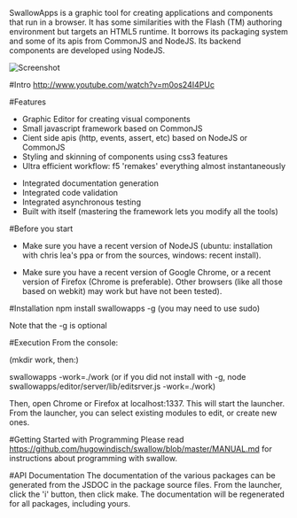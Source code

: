 SwallowApps is a graphic tool for creating applications and components that run in a browser. It has some similarities with the Flash (TM) authoring environment but targets an HTML5 runtime. It borrows its packaging system and some of its apis from CommonJS and NodeJS. Its backend components are developed using NodeJS.

![Screenshot](swallow/blob/master/screenshot.png?raw=true)

#Intro
http://www.youtube.com/watch?v=m0os24I4PUc

#Features
+ Graphic Editor for creating visual components
+ Small javascript framework based on CommonJS
+ Cient side apis (http, events, assert, etc) based on NodeJS or CommonJS
+ Styling and skinning of components using css3 features
+ Ultra efficient workflow: f5 'remakes' everything almost instantaneously
* Integrated documentation generation
* Integrated code validation
* Integrated asynchronous testing
* Built with itself (mastering the framework lets you modify all the tools)

#Before you start
+ Make sure you have a recent version of NodeJS (ubuntu: installation with
chris lea's ppa or from the sources, windows: recent install).

+ Make sure you have a recent version of Google Chrome, or a recent version
of Firefox (Chrome is preferable). Other browsers (like all those based
on webkit) may work but have not been tested).

#Installation
npm install swallowapps -g
(you may need to use sudo)

Note that the -g is optional

#Execution
From the console:

(mkdir work, then:)

swallowapps -work=./work
(or if you did not install with -g, node swallowapps/editor/server/lib/editsrver.js -work=./work)

Then, open Chrome or Firefox at localhost:1337. This will start the launcher. From the launcher, you can select existing modules to edit, or create new ones.

#Getting Started with Programming
Please read https://github.com/hugowindisch/swallow/blob/master/MANUAL.md for instructions about programming with swallow.

#API Documentation
The documentation of the various packages can be generated from the JSDOC in the package source files. From the launcher, click the 'i' button, then click make. The documentation will be regenerated for all packages, including yours.
